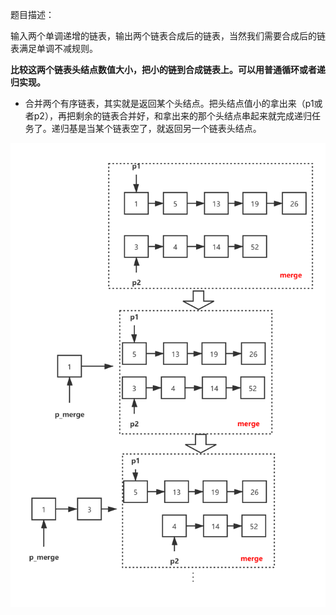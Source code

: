 题目描述：

输入两个单调递增的链表，输出两个链表合成后的链表，当然我们需要合成后的链表满足单调不减规则。

**比较这两个链表头结点数值大小，把小的链到合成链表上。可以用普通循环或者递归实现。**

- 合并两个有序链表，其实就是返回某个头结点。把头结点值小的拿出来（p1或者p2），再把剩余的链表合并好，和拿出来的那个头结点串起来就完成递归任务了。递归基是当某个链表空了，就返回另一个链表头结点。

![](assets/merge.png)